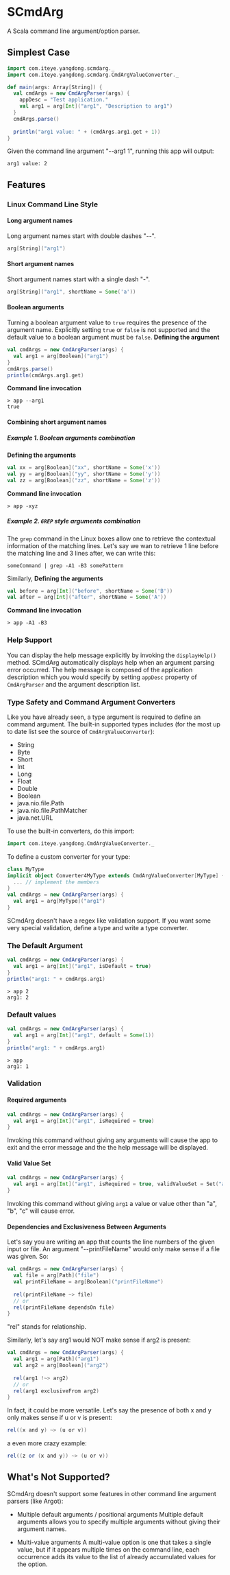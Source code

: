 # SCmdArg

A Scala command line argument/option parser.

## Simplest Case

```scala
import com.iteye.yangdong.scmdarg._
import com.iteye.yangdong.scmdarg.CmdArgValueConverter._

def main(args: Array[String]) {
  val cmdArgs = new CmdArgParser(args) {
    appDesc = "Test application."
    val arg1 = arg[Int]("arg1", "Description to arg1")
  }
  cmdArgs.parse()
  
  println("arg1 value: " + (cmdArgs.arg1.get + 1))
}
```
Given the command line argument "--arg1 1", running this app will output:
```
arg1 value: 2
```

## Features

### Linux Command Line Style

#### Long argument names

Long argument names start with double dashes "--".
```scala
arg[String]("arg1")
```

#### Short argument names

Short argument names start with a single dash "-".
```scala
arg[String]("arg1", shortName = Some('a'))
```

#### Boolean arguments

Turning a boolean argument value to `true` requires the presence of the argument name. Explicitly setting `true` or `false` is not supported and the default value to a boolean argument must be `false`.
**Defining the argument**
```scala
val cmdArgs = new CmdArgParser(args) {
  val arg1 = arg[Boolean]("arg1")
}
cmdArgs.parse()
println(cmdArgs.arg1.get)
```

**Command line invocation**
```
> app --arg1
true
```

#### Combining short argument names

##### Example 1. Boolean arguments combination

**Defining the arguments**
```scala
val xx = arg[Boolean]("xx", shortName = Some('x'))
val yy = arg[Boolean]("yy", shortName = Some('y'))
val zz = arg[Boolean]("zz", shortName = Some('z'))
```

**Command line invocation**
```
> app -xyz
```

##### Example 2. `GREP` style arguments combination

The `grep` command in the Linux boxes allow one to retrieve the contextual information of the matching lines. Let's say we wan to retrieve 1 line before the matching line and 3 lines after, we can write this:
```shell
someCommand | grep -A1 -B3 somePattern
```

Similarly,
**Defining the arguments**
```scala
val before = arg[Int]("before", shortName = Some('B'))
val after = arg[Int]("after", shortName = Some('A'))
```

**Command line invocation**
```shell
> app -A1 -B3
```

### Help Support

You can display the help message explicitly by invoking the `displayHelp()` method. SCmdArg automatically displays help when an argument parsing error occurred. The help message is composed of the application description which you would specify by setting `appDesc` property of `CmdArgParser` and the argument description list.

### Type Safety and Command Argument Converters

Like you have already seen, a type argument is required to define an command argument. The built-in supported types includes (for the most up to date list see the source of `CmdArgValueConverter`):
* String
* Byte
* Short
* Int
* Long
* Float
* Double
* Boolean
* java.nio.file.Path
* java.nio.file.PathMatcher
* java.net.URL

To use the built-in converters, do this import:
```scala
import com.iteye.yangdong.CmdArgValueConverter._
```

To define a custom converter for your type:
```scala
class MyType
implicit object Converter4MyType extends CmdArgValueConverter[MyType] {
  ... // implement the members
}
val cmdArgs = new CmdArgParser(args) {
  val arg1 = arg[MyType]("arg1")
}
```

SCmdArg doesn't have a regex like validation support. If you want some very special validation, define a type and write a type converter.

### The Default Argument

```scala
val cmdArgs = new CmdArgParser(args) {
  val arg1 = arg[Int]("arg1", isDefault = true)
}
println("arg1: " + cmdArgs.arg1)
```
```
> app 2
arg1: 2
```

### Default values

```scala
val cmdArgs = new CmdArgParser(args) {
  val arg1 = arg[Int]("arg1", default = Some(1))
}
println("arg1: " + cmdArgs.arg1)
```
```
> app
arg1: 1
```

### Validation

#### Required arguments

```scala
val cmdArgs = new CmdArgParser(args) {
  val arg1 = arg[Int]("arg1", isRequired = true)
}
```
Invoking this command without giving any arguments will cause the app to exit and the error message and the the help message will be displayed.

#### Valid Value Set

```scala
val cmdArgs = new CmdArgParser(args) {
  val arg1 = arg[Int]("arg1", isRequired = true, validValueSet = Set("a", "b", "c"))
}
```
Invoking this command without giving `arg1` a value or value other than "a", "b", "c" will cause error.

#### Dependencies and Exclusiveness Between Arguments

Let's say you are writing an app that counts the line numbers of the given input or file. An argument "--printFileName" would only make sense if a file was given. So:
```scala
val cmdArgs = new CmdArgParser(args) {
  val file = arg[Path]("file")
  val printFileName = arg[Boolean]("printFileName")
  
  rel(printFileName ~> file)
  // or
  rel(printFileName dependsOn file)
}
```
"rel" stands for relationship.

Similarly, let's say arg1 would NOT make sense if arg2 is present:
```scala
val cmdArgs = new CmdArgParser(args) {
  val arg1 = arg[Path]("arg1")
  val arg2 = arg[Boolean]("arg2")
  
  rel(arg1 !~> arg2)
  // or
  rel(arg1 exclusiveFrom arg2)
}
```

In fact, it could be more versatile. Let's say the presence of both x and y only makes sense if u or v is present:
```scala
rel((x and y) ~> (u or v))
```
a even more crazy example:
```scala
rel((z or (x and y)) ~> (u or v))
```

## What's Not Supported?

SCmdArg doesn't support some features in other command line argument parsers (like Argot):

* Multiple default arguments / positional arguments
Multiple default arguments allows you to specify multiple arguments without giving their argument names.

* Multi-value arguments
A multi-value option is one that takes a single value, but if it appears multiple times on the command line,
each occurrence adds its value to the list of already accumulated values for the option.